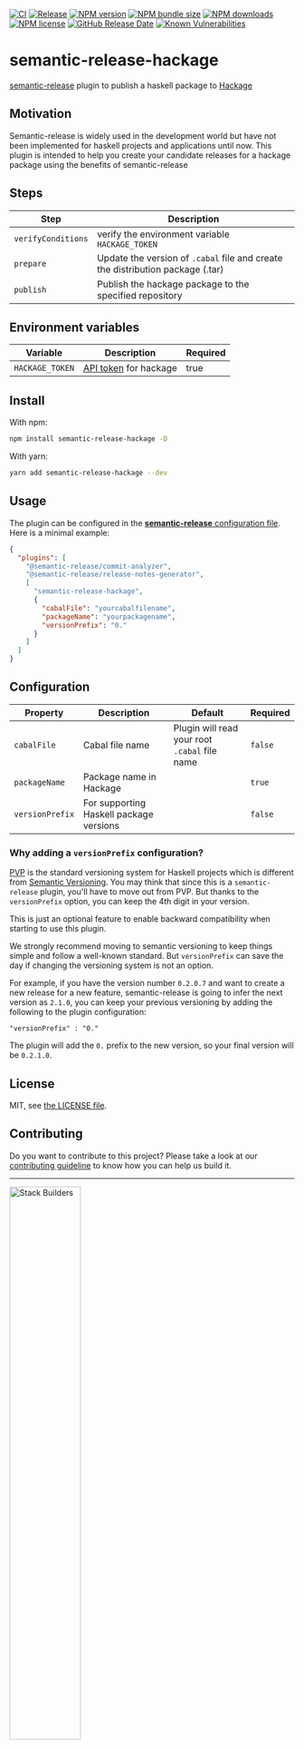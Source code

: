 [![CI](https://github.com/stackbuilders/semantic-release-hackage/actions/workflows/ci.yml/badge.svg)](https://github.com/stackbuilders/semantic-release-hackage/actions/workflows/ci.yml)
[![Release](https://github.com/stackbuilders/semantic-release-hackage/actions/workflows/release.yml/badge.svg)](https://github.com/stackbuilders/semantic-release-hackage/actions/workflows/release.yml)
[![NPM version](https://img.shields.io/npm/v/semantic-release-hackage?logo=npm)](https://www.npmjs.com/package/semantic-release-hackage)
[![NPM bundle size](https://img.shields.io/bundlephobia/min/semantic-release-hackage)](https://www.npmjs.com/package/semantic-release-hackage)
[![NPM downloads](https://img.shields.io/npm/dm/semantic-release-hackage)](https://www.npmjs.com/package/semantic-release-hackage)
[![NPM license](https://img.shields.io/npm/l/semantic-release-hackage)](https://github.com/stackbuilders/semantic-release-hackage/blob/main/LICENSE)
[![GitHub Release Date](https://img.shields.io/github/release-date/stackbuilders/semantic-release-hackage)](https://github.com/stackbuilders/semantic-release-hackage/releases)
[![Known Vulnerabilities](https://snyk.io/test/github/stackbuilders/semantic-release-hackage/badge.svg)](https://snyk.io/test/github/stackbuilders/semantic-release-hackage)

# semantic-release-hackage

[semantic-release](https://semantic-release.gitbook.io/semantic-release/) plugin to publish a haskell package to [Hackage](https://hackage.haskell.org/)

## Motivation

Semantic-release is widely used in the development world but have not been implemented for haskell projects and applications until now. This plugin is intended to help you create your candidate releases for a hackage package using the benefits of semantic-release

## Steps

| Step               | Description                                                                    |
| ------------------ | ------------------------------------------------------------------------------ |
| `verifyConditions` | verify the environment variable `HACKAGE_TOKEN`                                |
| `prepare`          | Update the version of `.cabal` file and create the distribution package (.tar) |
| `publish`          | Publish the hackage package to the specified repository                        |

## Environment variables

| Variable        | Description                                                    | Required |
| --------------- | -------------------------------------------------------------- | -------- |
| `HACKAGE_TOKEN` | [API token](https://hackage.haskell.org/packages/) for hackage | true     |

## Install

With npm:

```sh
npm install semantic-release-hackage -D
```

With yarn:

```sh
yarn add semantic-release-hackage --dev
```

## Usage

The plugin can be configured in the [**semantic-release** configuration file](https://github.com/semantic-release/semantic-release/blob/master/docs/usage/configuration.md#configuration). Here is a minimal example:

```json
{
  "plugins": [
    "@semantic-release/commit-analyzer",
    "@semantic-release/release-notes-generator",
    [
      "semantic-release-hackage",
      {
        "cabalFile": "yourcabalfilename",
        "packageName": "yourpackagename",
        "versionPrefix": "0."
      }
    ]
  ]
}
```

## Configuration

| Property        | Description                             | Default                                       | Required |
| --------------- | --------------------------------------- | --------------------------------------------- | -------- |
| `cabalFile`     | Cabal file name                         | Plugin will read your root `.cabal` file name | `false`  |
| `packageName`   | Package name in Hackage                 |                                               | `true`   |
| `versionPrefix` | For supporting Haskell package versions |                                               | `false`  |

### Why adding a `versionPrefix` configuration?

[PVP](https://pvp.haskell.org/) is the standard versioning system for Haskell projects which is different from [Semantic Versioning](https://semver.org/). You may think that since this is a `semantic-release` plugin, you'll have to move out from PVP. But thanks to the `versionPrefix` option, you can keep the 4th digit in your version.

This is just an optional feature to enable backward compatibility when starting to use this plugin.

We strongly recommend moving to semantic versioning to keep things simple and follow a well-known standard. But `versionPrefix` can save the day if changing the versioning system is not an option.

For example, if you have the version number `0.2.0.7` and want to create a new release for a new feature, semantic-release is going to infer the next version as `2.1.0`, you can keep your previous versioning by adding the following to the plugin configuration:  

```
"versionPrefix" : "0."
```
The plugin will add the `0.` prefix to the new version, so your final version will be `0.2.1.0`.
## License

MIT, see [the LICENSE file](LICENSE).

## Contributing

Do you want to contribute to this project? Please take a look at our [contributing guideline](/docs/CONTRIBUTING.md) to know how you can help us build it.

---

<img src="https://www.stackbuilders.com/media/images/Sb-supports.original.png" alt="Stack Builders" width="50%"></img>  
[Check out our libraries](https://github.com/stackbuilders/) | [Join our team](https://www.stackbuilders.com/join-us/)
